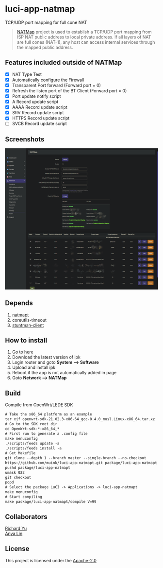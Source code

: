 # luci-app-natmap
TCP/UDP port mapping for full cone NAT

> [NATMap][] project is used to establish a TCP/UDP port mapping from ISP NAT public address to local private address. If all layers of NAT are full cones (NAT-1), any host can access internal services through the mapped public address.

## Features included outside of NATMap
- [x] NAT Type Test
- [x] Automatically configure the Firewall
- [x] Transparent Port forward (Forward port = 0)
- [x] Refresh the listen port of the BT Client (Forward port = 0)
- [x] Port update notify script
- [x] A Record update script
- [x] AAAA Record update script
- [x] SRV Record update script
- [x] HTTPS Record update script
- [ ] SVCB Record update script

## Screenshots

![0](.img/0.png "0")  

## Depends

1. [natmapt][]
2. coreutils-timeout
3. [stuntman-client][]

## How to install

1. Go to [here](https://fantastic-packages.github.io/packages/)
2. Download the latest version of ipk
3. Login router and goto **System --> Software**
4. Upload and install ipk
5. Reboot if the app is not automatically added in page
6. Goto **Network --> NATMap**

## Build

Compile from OpenWrt/LEDE SDK

```
# Take the x86_64 platform as an example
tar xjf openwrt-sdk-21.02.3-x86-64_gcc-8.4.0_musl.Linux-x86_64.tar.xz
# Go to the SDK root dir
cd OpenWrt-sdk-*-x86_64_*
# First run to generate a .config file
make menuconfig
./scripts/feeds update -a
./scripts/feeds install -a
# Get Makefile
git clone --depth 1 --branch master --single-branch --no-checkout https://github.com/muink/luci-app-natmapt.git package/luci-app-natmapt
pushd package/luci-app-natmapt
umask 022
git checkout
popd
# Select the package LuCI -> Applications -> luci-app-natmapt
make menuconfig
# Start compiling
make package/luci-app-natmapt/compile V=99
```

## Collaborators

[Richard Yu](https://github.com/ysc3839)  
[Anya Lin](https://github.com/muink)  

[NATMap]: https://github.com/heiher/natmap
[natmapt]: https://github.com/muink/openwrt-natmapt
[stuntman-client]: https://github.com/muink/openwrt-stuntman

## License

This project is licensed under the [Apache-2.0](https://www.apache.org/licenses/LICENSE-2.0)
